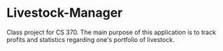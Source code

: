 # Livestock-Manager
Class project for CS 370. The main purpose of this application is to track profits and statistics regarding one's portfolio of livestock.
